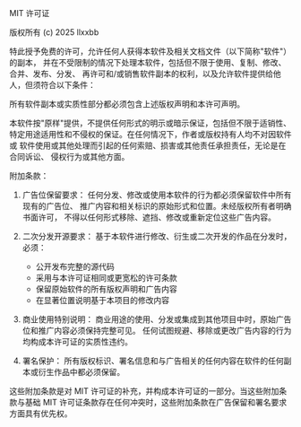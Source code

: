 MIT 许可证

版权所有 (c) 2025 llxxbb

特此授予免费的许可，允许任何人获得本软件及相关文档文件（以下简称"软件"）的副本，
并在不受限制的情况下处理本软件，包括但不限于使用、复制、修改、合并、发布、分发、
再许可和/或销售软件副本的权利，以及允许软件提供给他人，但须符合以下条件：

所有软件副本或实质性部分都必须包含上述版权声明和本许可声明。

本软件按"原样"提供，不提供任何形式的明示或暗示保证，包括但不限于适销性、
特定用途适用性和不侵权的保证。在任何情况下，作者或版权持有人均不对因软件或
软件使用或其他处理而引起的任何索赔、损害或其他责任承担责任，无论是在合同诉讼、
侵权行为或其他方面。

附加条款：

1. 广告位保留要求：
   任何分发、修改或使用本软件的行为都必须保留软件中所有现有的广告位、
   推广内容和相关标识的原始形式和位置。未经版权所有者明确书面许可，
   不得以任何形式移除、遮挡、修改或重新定位这些广告内容。

2. 二次分发开源要求：
   基于本软件进行修改、衍生或二次开发的作品在分发时，必须：
   - 公开发布完整的源代码
   - 采用与本许可证相同或更宽松的许可条款
   - 保留原始软件的所有版权声明和广告内容
   - 在显著位置说明基于本项目的修改内容

3. 商业使用特别说明：
   商业用途的使用、分发或集成到其他项目中时，原始广告位和推广内容必须保持完整可见。
   任何试图规避、移除或更改广告内容的行为均构成本许可证的实质性违约。

4. 署名保护：
   所有版权标识、署名信息和与广告相关的任何内容在软件的任何副本或衍生作品中都必须保留。

这些附加条款是对 MIT 许可证的补充，并构成本许可证的一部分。当这些附加条款与基础
MIT 许可证条款存在任何冲突时，这些附加条款在广告保留和署名要求方面具有优先权。